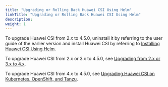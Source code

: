 ```yaml
---
title: "Upgrading or Rolling Back Huawei CSI Using Helm"
linkTitle: "Upgrading or Rolling Back Huawei CSI Using Helm"
description: 
weight: 1
---
```


To upgrade Huawei CSI from 2._x_  to  4.5.0, uninstall it by referring to the user guide of the earlier version and install Huawei CSI by referring to  [Installing Huawei CSI Using Helm](/docs/installation-and-deployment/installing-huawei-csi/installing-huawei-csi-using-helm).

To upgrade Huawei CSI from 2._x_  or 3._x_  to  4.5.0, see  [Upgrading from 2.x or 3.x to 4.x](/docs/installation-and-deployment/upgrading-or-rolling-back-huawei-csi/upgrading-or-rolling-back-huawei-csi-using-helm/upgrading-huawei-csi/upgrading-from-2-x-or-3-x-to-4-x).

To upgrade Huawei CSI from 4._x_  to  4.5.0, see  [Upgrading Huawei CSI on Kubernetes, OpenShift, and Tanzu](/docs/installation-and-deployment/upgrading-or-rolling-back-huawei-csi/upgrading-or-rolling-back-huawei-csi-using-helm/upgrading-huawei-csi/upgrading-huawei-csi-on-kubernetes-openshift-and-tanzu).



